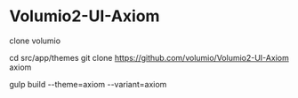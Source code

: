 # Volumio2-UI-Axiom

clone volumio

cd src/app/themes
git clone https://github.com/volumio/Volumio2-UI-Axiom axiom

gulp build --theme=axiom --variant=axiom
